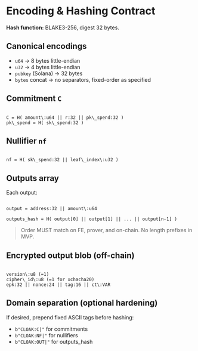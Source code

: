# Encoding & Hashing Contract

**Hash function:** BLAKE3-256, digest 32 bytes.

## Canonical encodings

- `u64` → 8 bytes little-endian
- `u32` → 4 bytes little-endian
- `pubkey` (Solana) → 32 bytes
- `bytes` concat → no separators, fixed-order as specified

## Commitment `C`
```

C = H( amount\:u64 || r:32 || pk\_spend:32 )
pk\_spend = H( sk\_spend:32 )

```

## Nullifier `nf`
```

nf = H( sk\_spend:32 || leaf\_index\:u32 )

```

## Outputs array
Each output:
```

output = address:32 || amount\:u64

```
`outputs_hash = H( output[0] || output[1] || ... || output[n-1] )`

> Order MUST match on FE, prover, and on-chain. No length prefixes in MVP.

## Encrypted output blob (off-chain)
```

version\:u8 (=1)
cipher\_id\:u8 (=1 for xchacha20)
epk:32 || nonce:24 || tag:16 || ct\:VAR

```

## Domain separation (optional hardening)
If desired, prepend fixed ASCII tags before hashing:
- `b"CLOAK:C|"` for commitments
- `b"CLOAK:NF|"` for nullifiers
- `b"CLOAK:OUT|"` for outputs_hash